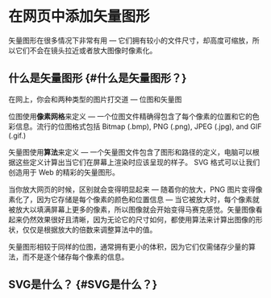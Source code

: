 # 在网页中添加矢量图形

矢量图形在很多情况下非常有用 — 它们拥有较小的文件尺寸，却高度可缩放，所以它们不会在镜头拉近或者放大图像时像素化。

## 什么是矢量图形 {#什么是矢量图形？}

在网上，你会和两种类型的图片打交道 — 位图和矢量图

位图使用**像素网格**来定义 — 一个位图文件精确得包含了每个像素的位置和它的色彩信息。流行的位图格式包括 Bitmap \(.bmp\), PNG \(.png\), JPEG \(.jpg\), and GIF \(.gif.\)

矢量图使用**算法**来定义 — 一个矢量图文件包含了图形和路径的定义，电脑可以根据这些定义计算出当它们在屏幕上渲染时应该呈现的样子。 SVG 格式可以让我们创造用于 Web 的精彩的矢量图形。

当你放大网页的时候，区别就会变得明显起来 — 随着你的放大，PNG 图片变得像素化了，因为它存储是每个像素的颜色和位置信息 — 当它被放大时，每个像素就被放大以填满屏幕上更多的像素，所以图像就会开始变得马赛克感觉。矢量图像看起来仍然效果很好且清晰，因为无论它的尺寸如何，都使用算法来计算出图像的形状，仅仅是根据放大的倍数来调整算法中的值。

矢量图形相较于同样的位图，通常拥有更小的体积，因为它们仅需储存少量的算法，而不是逐个储存每个像素的信息。

## SVG是什么？ {#SVG是什么？}



